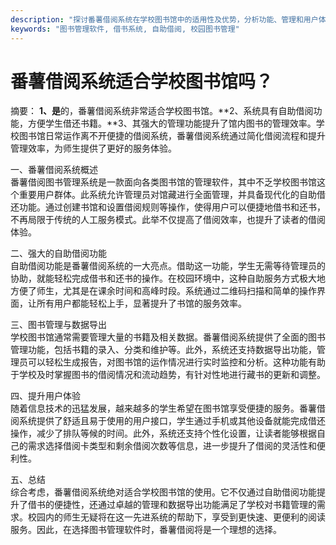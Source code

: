 ```yaml
---
description: "探讨番薯借阅系统在学校图书馆中的适用性及优势，分析功能、管理和用户体验。"
keywords: "图书管理软件, 借书系统, 自助借阅, 校园图书管理"
---
```

# 番薯借阅系统适合学校图书馆吗？

摘要： 
**1、是**的，番薯借阅系统非常适合学校图书馆。**2、系统具有自助借阅功能，方便学生借还书籍。**3、其强大的管理功能提升了馆内图书的管理效率。学校图书馆日常运作离不开便捷的借阅系统，番薯借阅系统通过简化借阅流程和提升管理效率，为师生提供了更好的服务体验。

一、番薯借阅系统概述  
番薯借阅图书管理系统是一款面向各类图书馆的管理软件，其中不乏学校图书馆这个重要用户群体。此系统允许管理员对馆藏进行全面管理，并具备现代化的自助借还功能。通过创建书馆和设置借阅规则等操作，使得用户可以便捷地借书和还书，不再局限于传统的人工服务模式。此举不仅提高了借阅效率，也提升了读者的借阅体验。

二、强大的自助借阅功能  
自助借阅功能是番薯借阅系统的一大亮点。借助这一功能，学生无需等待管理员的协助，就能轻松完成借书和还书的操作。在校园环境中，这种自助服务方式极大地方便了师生，尤其是在课余时间和高峰时段。系统通过二维码扫描和简单的操作界面，让所有用户都能轻松上手，显著提升了书馆的服务效率。

三、图书管理与数据导出  
学校图书馆通常需要管理大量的书籍及相关数据。番薯借阅系统提供了全面的图书管理功能，包括书籍的录入、分类和维护等。此外，系统还支持数据导出功能，管理员可以轻松生成报告，对图书馆的运作情况进行实时监控和分析。这种功能有助于学校及时掌握图书的借阅情况和流动趋势，有针对性地进行藏书的更新和调整。

四、提升用户体验  
随着信息技术的迅猛发展，越来越多的学生希望在图书馆享受便捷的服务。番薯借阅系统提供了舒适且易于使用的用户接口，学生通过手机或其他设备就能完成借还操作，减少了排队等候的时间。此外，系统还支持个性化设置，让读者能够根据自己的需求选择借阅卡类型和剩余借阅次数等信息，进一步提升了借阅的灵活性和便利性。

五、总结  
综合考虑，番薯借阅系统绝对适合学校图书馆的使用。它不仅通过自助借阅功能提升了借书的便捷性，还通过卓越的管理和数据导出功能满足了学校对书籍管理的需求。校园内的师生无疑将在这一先进系统的帮助下，享受到更快速、更便利的阅读服务。因此，在选择图书管理软件时，番薯借阅将是一个理想的选择。
